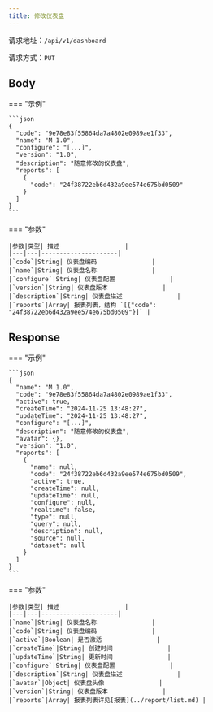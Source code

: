 ```yaml
---
title: 修改仪表盘
---
```


请求地址：`/api/v1/dashboard`

请求方式：`PUT`

## Body

=== "示例"

    ```json
    {
      "code": "9e78e83f55864da7a4802e0989ae1f33",
      "name": "M 1.0",
      "configure": "[...]",
      "version": "1.0",
      "description": "随意修改的仪表盘",
      "reports": [
        {
          "code": "24f38722eb6d432a9ee574e675bd0509"
        }
      ]
    }
    ```

=== "参数"

    |参数|类型| 描述                  |
    |---|---|---------------------|
    |`code`|String| 仪表盘编码               |
    |`name`|String| 仪表盘名称               |
    |`configure`|String| 仪表盘配置               |
    |`version`|String| 仪表盘版本               |
    |`description`|String| 仪表盘描述               |
    |`reports`|Array| 报表列表，结构 `[{"code": "24f38722eb6d432a9ee574e675bd0509"}]` |

## Response

=== "示例"

    ```json
    {
      "name": "M 1.0",
      "code": "9e78e83f55864da7a4802e0989ae1f33",
      "active": true,
      "createTime": "2024-11-25 13:48:27",
      "updateTime": "2024-11-25 13:48:27",
      "configure": "[...]",
      "description": "随意修改的仪表盘",
      "avatar": {},
      "version": "1.0",
      "reports": [
        {
          "name": null,
          "code": "24f38722eb6d432a9ee574e675bd0509",
          "active": true,
          "createTime": null,
          "updateTime": null,
          "configure": null,
          "realtime": false,
          "type": null,
          "query": null,
          "description": null,
          "source": null,
          "dataset": null
        }
      ]
    }
    ```

=== "参数"

    |参数|类型| 描述                  |
    |---|---|---------------------|
    |`name`|String| 仪表盘名称               |
    |`code`|String| 仪表盘编码               |
    |`active`|Boolean| 是否激活               |
    |`createTime`|String| 创建时间               |
    |`updateTime`|String| 更新时间               |
    |`configure`|String| 仪表盘配置               |
    |`description`|String| 仪表盘描述               |
    |`avatar`|Object| 仪表盘头像               |
    |`version`|String| 仪表盘版本               |
    |`reports`|Array| 报表列表详见[报表](../report/list.md) |
